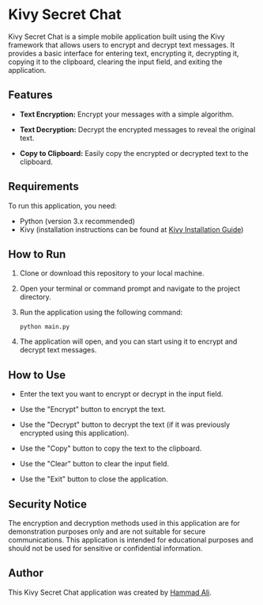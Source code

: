# Kivy Secret Chat

Kivy Secret Chat is a simple mobile application built using the Kivy framework that allows users to encrypt and decrypt text messages. It provides a basic interface for entering text, encrypting it, decrypting it, copying it to the clipboard, clearing the input field, and exiting the application.

## Features

- **Text Encryption:** Encrypt your messages with a simple algorithm.

- **Text Decryption:** Decrypt the encrypted messages to reveal the original text.

- **Copy to Clipboard:** Easily copy the encrypted or decrypted text to the clipboard.

## Requirements

To run this application, you need:

- Python (version 3.x recommended)
- Kivy (installation instructions can be found at [Kivy Installation Guide](https://kivy.org/doc/stable/gettingstarted/installation.html))

## How to Run

1. Clone or download this repository to your local machine.

2. Open your terminal or command prompt and navigate to the project directory.

3. Run the application using the following command:

   ```
   python main.py
   ```

4. The application will open, and you can start using it to encrypt and decrypt text messages.

## How to Use

- Enter the text you want to encrypt or decrypt in the input field.

- Use the "Encrypt" button to encrypt the text.

- Use the "Decrypt" button to decrypt the text (if it was previously encrypted using this application).

- Use the "Copy" button to copy the text to the clipboard.

- Use the "Clear" button to clear the input field.

- Use the "Exit" button to close the application.

## Security Notice

The encryption and decryption methods used in this application are for demonstration purposes only and are not suitable for secure communications. This application is intended for educational purposes and should not be used for sensitive or confidential information.

## Author

This Kivy Secret Chat application was created by [Hammad Ali](https://github.com/hammadali1805).
